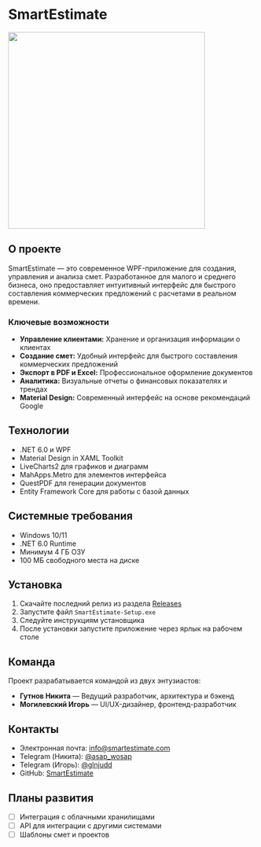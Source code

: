 # SmartEstimate

<img src="https://github.com/user-attachments/assets/f779f98a-ccc1-4d03-97c6-2fe8f7f1eb36/7ad72584-81de-4a89-8837-b2f9a191c921" width="400"/>


## О проекте

SmartEstimate — это современное WPF-приложение для создания, управления и анализа смет. Разработанное для малого и среднего бизнеса, оно предоставляет интуитивный интерфейс для быстрого составления коммерческих предложений с расчетами в реальном времени.

### Ключевые возможности

- **Управление клиентами:** Хранение и организация информации о клиентах
- **Создание смет:** Удобный интерфейс для быстрого составления коммерческих предложений
- **Экспорт в PDF и Excel:** Профессиональное оформление документов
- **Аналитика:** Визуальные отчеты о финансовых показателях и трендах
- **Material Design:** Современный интерфейс на основе рекомендаций Google

## Технологии

- .NET 6.0 и WPF
- Material Design in XAML Toolkit
- LiveCharts2 для графиков и диаграмм
- MahApps.Metro для элементов интерфейса
- QuestPDF для генерации документов
- Entity Framework Core для работы с базой данных

## Системные требования

- Windows 10/11
- .NET 6.0 Runtime
- Минимум 4 ГБ ОЗУ
- 100 МБ свободного места на диске

## Установка

1. Скачайте последний релиз из раздела [Releases](https://github.com/smartestimate/releases)
2. Запустите файл `SmartEstimate-Setup.exe`
3. Следуйте инструкциям установщика
4. После установки запустите приложение через ярлык на рабочем столе

## Команда

Проект разрабатывается командой из двух энтузиастов:

- **Гутнов Никита** — Ведущий разработчик, архитектура и бэкенд
- **Могилевский Игорь** — UI/UX-дизайнер, фронтенд-разработчик

## Контакты

- Электронная почта: info@smartestimate.com
- Telegram (Никита): [@asap_wosap](https://t.me/asap_wosap)
- Telegram (Игорь): [@glnjudd](https://t.me/glnjudd)
- GitHub: [SmartEstimate](https://github.com/OverCome321/SmartEstimate-)

## Планы развития

- [ ] Интеграция с облачными хранилищами
- [ ] API для интеграции с другими системами
- [ ] Шаблоны смет и проектов
